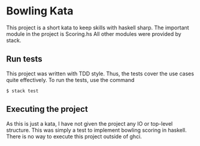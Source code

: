 # Bowling Kata
This project is a short kata to keep skills with haskell sharp.
The important module in the project is Scoring.hs
All other modules were provided by stack. 

## Run tests
This project was written with TDD style. Thus, the tests cover the use cases quite effectively.
To run the tests, use the command 

`$ stack test`

## Executing the project
As this is just a kata, I have not given the project any IO or top-level structure. 
This was simply a test to implement bowling scoring in haskell. 
There is no way to execute this project outside of ghci. 



